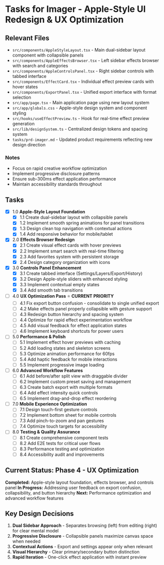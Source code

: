# Tasks for Imager - Apple-Style UI Redesign & UX Optimization

## Relevant Files

- `src/components/AppleStyleLayout.tsx` - Main dual-sidebar layout component with collapsible panels
- `src/components/AppleEffectsBrowser.tsx` - Left sidebar effects browser with search and categories
- `src/components/AppleControlsPanel.tsx` - Right sidebar controls with tabbed interface
- `src/components/EffectCard.tsx` - Individual effect preview cards with hover states
- `src/components/ExportPanel.tsx` - Unified export interface with format selection
- `src/app/page.tsx` - Main application page using new layout system
- `src/app/globals.css` - Apple-style design system and component styling
- `src/hooks/useEffectPreview.ts` - Hook for real-time effect preview generation
- `src/lib/designSystem.ts` - Centralized design tokens and spacing system
- `tasks/prd-imager.md` - Updated product requirements reflecting new design direction

### Notes

- Focus on rapid creative workflow optimization
- Implement progressive disclosure patterns
- Ensure sub-300ms effect application performance
- Maintain accessibility standards throughout

## Tasks

- [x] 1.0 **Apple-Style Layout Foundation**
  - [x] 1.1 Create dual-sidebar layout with collapsible panels
  - [x] 1.2 Implement smooth spring animations for panel transitions
  - [x] 1.3 Design clean top navigation with contextual actions
  - [x] 1.4 Add responsive behavior for mobile/tablet

- [x] 2.0 **Effects Browser Redesign**
  - [x] 2.1 Create visual effect cards with hover previews
  - [x] 2.2 Implement smart search with real-time filtering
  - [x] 2.3 Add favorites system with persistent storage
  - [x] 2.4 Design category organization with icons

- [x] 3.0 **Controls Panel Enhancement**
  - [x] 3.1 Create tabbed interface (Settings/Layers/Export/History)
  - [x] 3.2 Design Apple-style sliders with enhanced styling
  - [x] 3.3 Implement contextual empty states
  - [x] 3.4 Add smooth tab transitions

- [ ] 4.0 **UX Optimization Pass** ⭐ **CURRENT PRIORITY**
  - [ ] 4.1 Fix export button confusion - consolidate to single unified export
  - [ ] 4.2 Make effects panel properly collapsible with gesture support
  - [ ] 4.3 Redesign button hierarchy and spacing system
  - [ ] 4.4 Optimize for rapid effect experimentation workflow
  - [ ] 4.5 Add visual feedback for effect application states
  - [ ] 4.6 Implement keyboard shortcuts for power users

- [ ] 5.0 **Performance & Polish**
  - [ ] 5.1 Implement effect hover previews with caching
  - [ ] 5.2 Add loading states and skeleton screens
  - [ ] 5.3 Optimize animation performance for 60fps
  - [ ] 5.4 Add haptic feedback for mobile interactions
  - [ ] 5.5 Implement progressive image loading

- [ ] 6.0 **Advanced Workflow Features**
  - [ ] 6.1 Add before/after split view with draggable divider
  - [ ] 6.2 Implement custom preset saving and management
  - [ ] 6.3 Create batch export with multiple formats
  - [ ] 6.4 Add effect intensity quick controls
  - [ ] 6.5 Implement drag-and-drop effect reordering

- [ ] 7.0 **Mobile Experience Optimization**
  - [ ] 7.1 Design touch-first gesture controls
  - [ ] 7.2 Implement bottom sheet for mobile controls
  - [ ] 7.3 Add pinch-to-zoom and pan gestures
  - [ ] 7.4 Optimize touch targets for accessibility

- [ ] 8.0 **Testing & Quality Assurance**
  - [ ] 8.1 Create comprehensive component tests
  - [ ] 8.2 Add E2E tests for critical user flows
  - [ ] 8.3 Performance testing and optimization
  - [ ] 8.4 Accessibility audit and improvements

## Current Status: Phase 4 - UX Optimization

**Completed:** Apple-style layout foundation, effects browser, and controls panel
**In Progress:** Addressing user feedback on export confusion, collapsibility, and button hierarchy
**Next:** Performance optimization and advanced workflow features

## Key Design Decisions

1. **Dual Sidebar Approach** - Separates browsing (left) from editing (right) for clear mental model
2. **Progressive Disclosure** - Collapsible panels maximize canvas space when needed
3. **Contextual Actions** - Export and settings appear only when relevant
4. **Visual Hierarchy** - Clear primary/secondary button distinction
5. **Rapid Iteration** - One-click effect application with instant preview 